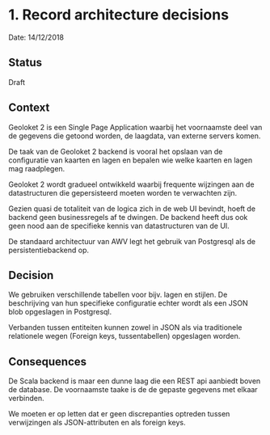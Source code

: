 # 1. Record architecture decisions

Date: 14/12/2018

## Status

Draft

## Context

Geoloket 2 is een Single Page Application waarbij het voornaamste deel van de gegevens die getoond worden, de laagdata, van externe servers komen.

De taak van de Geoloket 2 backend is vooral het opslaan van de configuratie van kaarten en lagen en bepalen wie welke kaarten en lagen mag raadplegen.

Geoloket 2 wordt gradueel ontwikkeld waarbij frequente wijzingen aan de datastructuren die gepersisteerd moeten worden te verwachten zijn.

Gezien quasi de totaliteit van de logica zich in de web UI bevindt, hoeft de backend geen businessregels af te dwingen. De backend heeft dus ook geen nood aan de specifieke kennis van datastructuren van de UI.

De standaard architectuur van AWV legt het gebruik van Postgresql als de persistentiebackend op.

## Decision

We gebruiken verschillende tabellen voor bijv. lagen en stijlen. De beschrijving van hun specifieke configuratie echter wordt als een JSON blob opgeslagen in Postgresql.

Verbanden tussen entiteiten kunnen zowel in JSON als via traditionele relationele wegen (Foreign keys, tussentabellen) opgeslagen worden.

## Consequences

De Scala backend is maar een dunne laag die een REST api aanbiedt boven de database. De voornaamste taake is de de gepaste gegevens met elkaar verbinden.

We moeten er op letten dat er geen discrepanties optreden tussen verwijzingen als JSON-attributen en als foreign keys.
